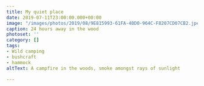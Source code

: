 ```yaml
---
title: My quiet place
date: 2019-07-11T23:00:00.000+00:00
image: "/images/photos/2019/08/9E815993-61FA-40D0-964C-F8207CD07CB2.jpeg"
caption: 24 hours away in the wood
photoset: ''
category: []
tags:
- Wild camping
- bushcraft
- hammock
altText: A campfire in the woods, smoke amongst rays of sunlight

---
```

